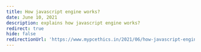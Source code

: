```yaml
---
title: How javascript engine works?
date: June 10, 2021
description: explains how javascript engine works?
redirect: true
hide: false
redirectionUrl: 'https://www.mypcethics.in/2021/06/how-javascript-engine-works.html'
---
```

